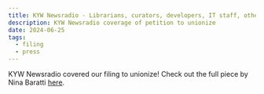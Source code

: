 ```yaml
---
title: KYW Newsradio - Librarians, curators, developers, IT staff, others who work for University of Pennsylvania libraries file to unionize 
description: KYW Newsradio coverage of petition to unionize
date: 2024-06-25
tags:
  - filing
  - press
---
```


KYW Newsradio covered our filing to unionize! Check out the full piece by Nina Baratti [here](https://www.audacy.com/kywnewsradio/news/local/more-than-100-penn-library-workers-file-to-unionize).
